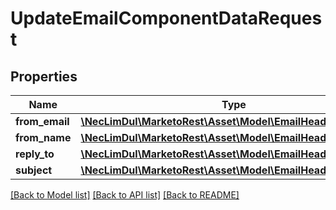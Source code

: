 # UpdateEmailComponentDataRequest

## Properties
Name | Type | Description | Notes
------------ | ------------- | ------------- | -------------
**from_email** | [**\NecLimDul\MarketoRest\Asset\Model\EmailHeaderTypeValue**](EmailHeaderTypeValue.md) |  | [optional] 
**from_name** | [**\NecLimDul\MarketoRest\Asset\Model\EmailHeaderTypeValue**](EmailHeaderTypeValue.md) |  | [optional] 
**reply_to** | [**\NecLimDul\MarketoRest\Asset\Model\EmailHeaderTypeValue**](EmailHeaderTypeValue.md) |  | [optional] 
**subject** | [**\NecLimDul\MarketoRest\Asset\Model\EmailHeaderTypeValue**](EmailHeaderTypeValue.md) |  | [optional] 

[[Back to Model list]](../README.md#documentation-for-models) [[Back to API list]](../README.md#documentation-for-api-endpoints) [[Back to README]](../README.md)


